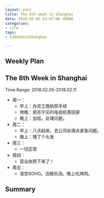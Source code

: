 ```yaml
---
layout: post
title: The 8th week in Shanghai
date: 2018-02-05 23:47:00 +0800
categories:
- Life
tags:
- 52WeeksinShanghai

---
```



## Weekly Plan

## The 8th Week in Shanghai

Time Range: 2018.02.05-2018.02.11

- 周一：
	- 早上：办完工商执照手续
	- 傍晚：把苏宁买的电视机寄回家
	- 晚上：加班。处理问题。
- 周二：
	- 早上：八点起床。去公司处理点紧急问题。
	- 晚上：理了个头发
- 周三：
	- 一切正常
- 周四：
	- 营业执照下来了！
- 周五：
	- 凌空SOHO。泡极乐汤。晚上吃烤肉。

## Summary

